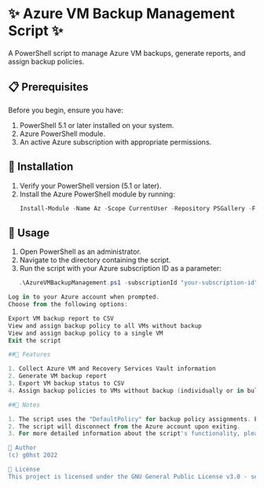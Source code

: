 # ✨ Azure VM Backup Management Script ✨

A PowerShell script to manage Azure VM backups, generate reports, and assign backup policies.

## 📋 Prerequisites

Before you begin, ensure you have:

1. PowerShell 5.1 or later installed on your system.
2. Azure PowerShell module.
3. An active Azure subscription with appropriate permissions.

## 🚀 Installation

1. Verify your PowerShell version (5.1 or later).
2. Install the Azure PowerShell module by running:
   ```powershell
   Install-Module -Name Az -Scope CurrentUser -Repository PSGallery -Force

## 🔧 Usage

1. Open PowerShell as an administrator.
2. Navigate to the directory containing the script.
3. Run the script with your Azure subscription ID as a parameter:
```powershell
   .\AzureVMBackupManagement.ps1 -subscriptionId "your-subscription-id"

Log in to your Azure account when prompted.
Choose from the following options:

Export VM backup report to CSV
View and assign backup policy to all VMs without backup
View and assign backup policy to a single VM
Exit the script

##🌟 Features

1. Collect Azure VM and Recovery Services Vault information
2. Generate VM backup report
3. Export VM backup status to CSV
4. Assign backup policies to VMs without backup (individually or in bulk)

##📝 Notes

1. The script uses the "DefaultPolicy" for backup policy assignments. Ensure this policy exists in your Recovery Services Vault or modify the script to use a different policy.
2. The script will disconnect from the Azure account upon exiting.
3. For more detailed information about the script's functionality, please refer to the comments within the script file.

👤 Author
(c) g0hst 2022

📄 License
This project is licensed under the GNU General Public License v3.0 - see the LICENSE file for details.
